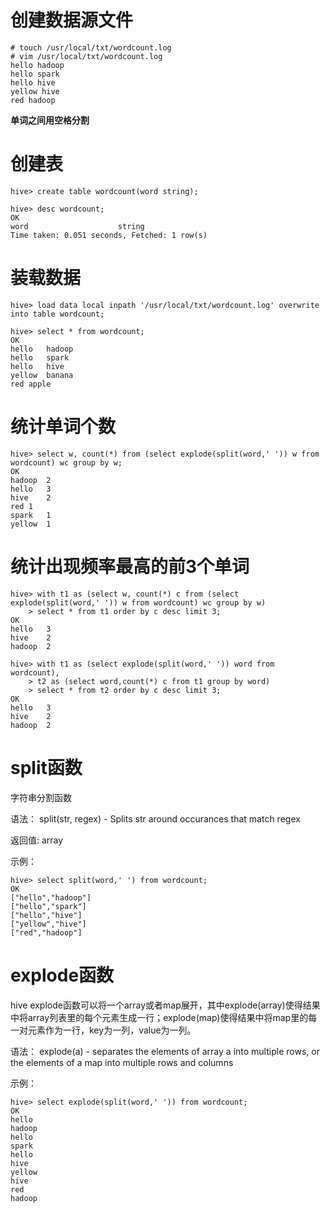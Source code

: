 # 创建数据源文件
```
# touch /usr/local/txt/wordcount.log
# vim /usr/local/txt/wordcount.log
hello hadoop
hello spark
hello hive
yellow hive
red hadoop
```
**单词之间用空格分割**

# 创建表
```
hive> create table wordcount(word string);

hive> desc wordcount;
OK
word                	string              	                    
Time taken: 0.051 seconds, Fetched: 1 row(s)
```

# 装载数据
```
hive> load data local inpath '/usr/local/txt/wordcount.log' overwrite into table wordcount;

hive> select * from wordcount;
OK
hello	hadoop
hello	spark
hello	hive
yellow	banana
red	apple
```

# 统计单词个数
```
hive> select w, count(*) from (select explode(split(word,' ')) w from wordcount) wc group by w;
OK
hadoop	2
hello	3
hive	2
red	1
spark	1
yellow	1
```

# 统计出现频率最高的前3个单词
```
hive> with t1 as (select w, count(*) c from (select explode(split(word,' ')) w from wordcount) wc group by w)
    > select * from t1 order by c desc limit 3;
OK
hello	3
hive	2
hadoop	2

hive> with t1 as (select explode(split(word,' ')) word from wordcount),
    > t2 as (select word,count(*) c from t1 group by word)
    > select * from t2 order by c desc limit 3;
OK
hello	3
hive	2
hadoop	2
```

# split函数
字符串分割函数

语法：
split(str, regex) - Splits str around occurances that match regex

返回值: 
array

示例：
```
hive> select split(word,' ') from wordcount;
OK
["hello","hadoop"]
["hello","spark"]
["hello","hive"]
["yellow","hive"]
["red","hadoop"]
```

# explode函数
hive explode函数可以将一个array或者map展开，其中explode(array)使得结果中将array列表里的每个元素生成一行；explode(map)使得结果中将map里的每一对元素作为一行，key为一列，value为一列。

语法：
explode(a) - separates the elements of array a into multiple rows, or the elements of a map into multiple rows and columns

示例：
```
hive> select explode(split(word,' ')) from wordcount;
OK
hello
hadoop
hello
spark
hello
hive
yellow
hive
red
hadoop
```
